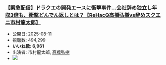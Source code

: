 ### [【緊急配信】ドラクエの開発エースに衝撃事件…会社辞め独立し年収3倍も、衝撃どんでん返しとは？【ReHacQ高橋弘樹vs辞めスクエニ市村龍太郎】](https://www.youtube.com/watch?v=r2xHPxibThk)
-   公開日: 2025-08-11
-   視聴数: 494,299
-   **いいね数: 6,961**
-   出演者: 市村龍太郎, [高橋弘樹](/rehacq_fan/people/高橋弘樹 "wikilink")
- [![](https://img.youtube.com/vi/r2xHPxibThk/hqdefault.jpg)](https://www.youtube.com/watch?v=r2xHPxibThk)
